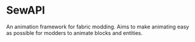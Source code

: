 # SewAPI
An animation framework for fabric modding. Aims to make animating easy as possible for modders to animate blocks and entities.
